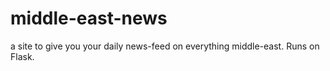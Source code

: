 # middle-east-news
a site to give you your daily news-feed on everything middle-east. Runs on Flask.
